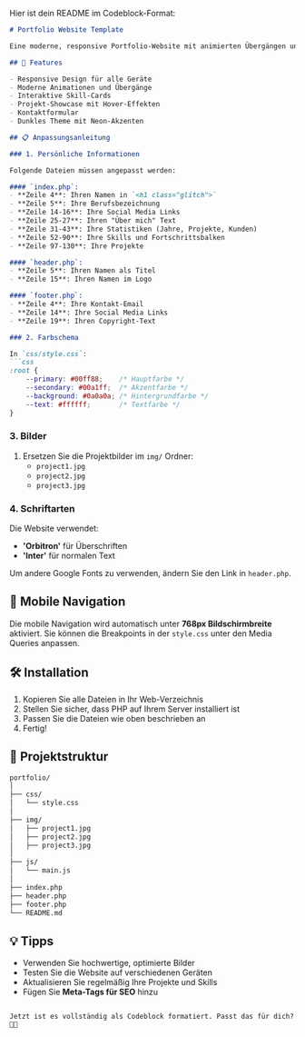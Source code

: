 Hier ist dein README im Codeblock-Format:  

```md
# Portfolio Website Template

Eine moderne, responsive Portfolio-Website mit animierten Übergängen und einem cyberpunk-inspirierten Design.

## 🚀 Features

- Responsive Design für alle Geräte
- Moderne Animationen und Übergänge
- Interaktive Skill-Cards
- Projekt-Showcase mit Hover-Effekten
- Kontaktformular
- Dunkles Theme mit Neon-Akzenten

## 📋 Anpassungsanleitung

### 1. Persönliche Informationen

Folgende Dateien müssen angepasst werden:

#### `index.php`:
- **Zeile 4**: Ihren Namen in `<h1 class="glitch">`
- **Zeile 5**: Ihre Berufsbezeichnung
- **Zeile 14-16**: Ihre Social Media Links
- **Zeile 25-27**: Ihren "Über mich" Text
- **Zeile 31-43**: Ihre Statistiken (Jahre, Projekte, Kunden)
- **Zeile 52-90**: Ihre Skills und Fortschrittsbalken
- **Zeile 97-130**: Ihre Projekte

#### `header.php`:
- **Zeile 5**: Ihren Namen als Titel
- **Zeile 15**: Ihren Namen im Logo

#### `footer.php`:
- **Zeile 4**: Ihre Kontakt-Email
- **Zeile 14**: Ihre Social Media Links
- **Zeile 19**: Ihren Copyright-Text

### 2. Farbschema

In `css/style.css`:
```css
:root {
    --primary: #00ff88;    /* Hauptfarbe */
    --secondary: #00a1ff;  /* Akzentfarbe */
    --background: #0a0a0a; /* Hintergrundfarbe */
    --text: #ffffff;       /* Textfarbe */
}
```

### 3. Bilder

1. Ersetzen Sie die Projektbilder im `img/` Ordner:
   - `project1.jpg`
   - `project2.jpg`
   - `project3.jpg`

### 4. Schriftarten

Die Website verwendet:
- **'Orbitron'** für Überschriften
- **'Inter'** für normalen Text

Um andere Google Fonts zu verwenden, ändern Sie den Link in `header.php`.

## 📱 Mobile Navigation

Die mobile Navigation wird automatisch unter **768px Bildschirmbreite** aktiviert.
Sie können die Breakpoints in der `style.css` unter den Media Queries anpassen.

## 🛠 Installation

1. Kopieren Sie alle Dateien in Ihr Web-Verzeichnis
2. Stellen Sie sicher, dass PHP auf Ihrem Server installiert ist
3. Passen Sie die Dateien wie oben beschrieben an
4. Fertig!

## 📂 Projektstruktur

```bash
portfolio/
│
├── css/
│   └── style.css
│
├── img/
│   ├── project1.jpg
│   ├── project2.jpg
│   ├── project3.jpg
│
├── js/
│   └── main.js
│
├── index.php
├── header.php
├── footer.php
└── README.md
```

## 💡 Tipps

- Verwenden Sie hochwertige, optimierte Bilder
- Testen Sie die Website auf verschiedenen Geräten
- Aktualisieren Sie regelmäßig Ihre Projekte und Skills
- Fügen Sie **Meta-Tags für SEO** hinzu
```

Jetzt ist es vollständig als Codeblock formatiert. Passt das für dich? 🚀😎
